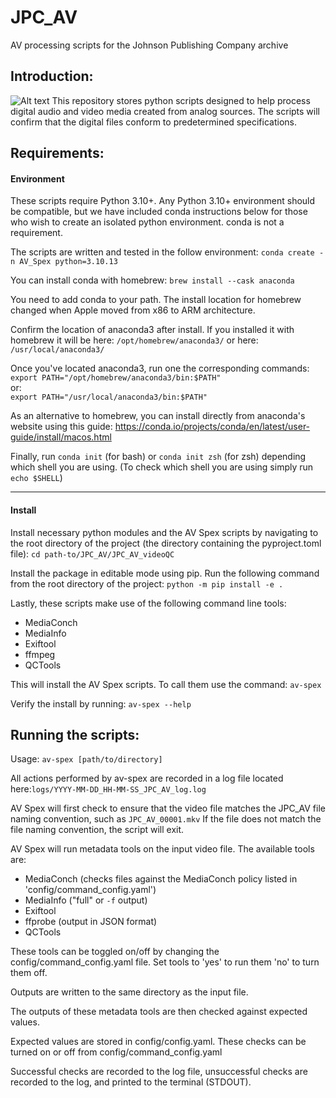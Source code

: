 # JPC_AV
AV processing scripts for the Johnson Publishing Company archive

## Introduction:
![Alt text](https://github.com/JPC-AV/JPC_AV_videoQC/blob/main/av_spex_logo.png?raw=true)
This repository stores python scripts designed to help process digital audio and video media created from analog sources. The scripts will confirm that the digital files conform to predetermined specifications. 

## Requirements:

#### Environment
These scripts require Python 3.10+. Any Python 3.10+ environment should be compatible, but we have included conda instructions below for those who wish to create an isolated python environment. conda is not a requirement.

The scripts are written and tested in the follow environment:
`conda create -n AV_Spex python=3.10.13`

You can install conda with homebrew: `brew install --cask anaconda` 

You need to add conda to your path. The install location for homebrew changed when Apple moved from x86 to ARM architecture. 

Confirm the location of anaconda3 after install. If you installed it with homebrew it will be here:
`/opt/homebrew/anaconda3/` or here: `/usr/local/anaconda3/`

Once you've located anaconda3, run one the corresponding commands:    
`export PATH="/opt/homebrew/anaconda3/bin:$PATH"`    
or:     
`export PATH="/usr/local/anaconda3/bin:$PATH"`     

As an alternative to homebrew, you can install directly from anaconda's website using this guide: https://conda.io/projects/conda/en/latest/user-guide/install/macos.html

Finally, run `conda init` (for bash) or `conda init zsh` (for zsh) depending which shell you are using. (To check which shell you are using simply run `echo $SHELL`)
* * *

#### Install
Install necessary python modules and the AV Spex scripts by navigating to the root directory of the project (the directory containing the pyproject.toml file):
`cd path-to/JPC_AV/JPC_AV_videoQC`

Install the package in editable mode using pip. Run the following command from the root directory of the project:
`python -m pip install -e .`

Lastly, these scripts make use of the following command line tools:
- MediaConch
- MediaInfo
- Exiftool
- ffmpeg
- QCTools

This will install the AV Spex scripts. To call them use the command:
`av-spex`

Verify the install by running:
`av-spex --help`

## Running the scripts:

Usage:
`av-spex [path/to/directory]`

All actions performed by av-spex are recorded in a log file located here:`logs/YYYY-MM-DD_HH-MM-SS_JPC_AV_log.log`

AV Spex will first check to ensure that the video file matches the JPC_AV file naming convention, such as `JPC_AV_00001.mkv`
If the file does not match the file naming convention, the script will exit. 

AV Spex will run metadata tools on the input video file. The available tools are:
- MediaConch (checks files against the MediaConch policy listed in 'config/command_config.yaml')
- MediaInfo ("full" or `-f` output)
- Exiftool
- ffprobe (output in JSON format)
- QCTools

These tools can be toggled on/off by changing the config/command_config.yaml file. Set tools to 'yes' to run them 'no' to turn them off. 

Outputs are written to the same directory as the input file.

The outputs of these metadata tools are then checked against expected values. 

Expected values are stored in config/config.yaml. These checks can be turned on or off from config/command_config.yaml

Successful checks are recorded to the log file, unsuccessful checks are recorded to the log, and printed to the terminal (STDOUT).
